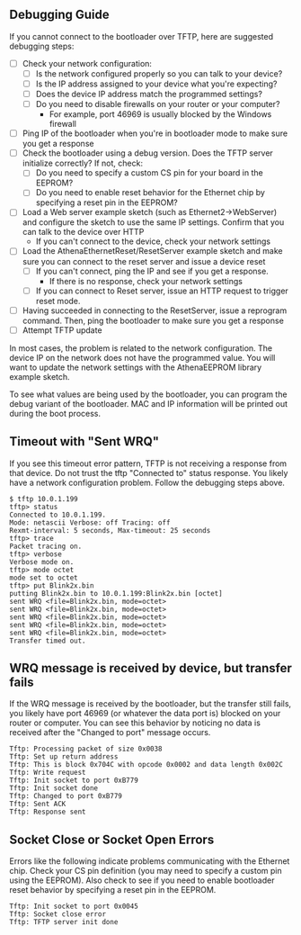 ## Debugging Guide

If you cannot connect to the bootloader over TFTP, here are suggested debugging steps:

* [ ] Check your network configuration:
    * [ ] Is the network configured properly so you can talk to your device?
    * [ ] Is the IP address assigned to your device what you're expecting?
    * [ ] Does the device IP address match the programmed settings?
    * [ ] Do you need to disable firewalls on your router or your computer?
        * For example, port 46969 is usually blocked by the Windows firewall
* [ ] Ping IP of the bootloader when you're in bootloader mode to make sure you get a response
* [ ] Check the bootloader using a debug version. Does the TFTP server initialize correctly? If not, check:
    * [ ] Do you need to specify a custom CS pin for your board in the EEPROM?
    * [ ] Do you need to enable reset behavior for the Ethernet chip by specifying a reset pin in the EEPROM?
* [ ] Load a Web server example sketch (such as Ethernet2->WebServer) and configure the sketch to use the same IP settings. Confirm that you can talk to the device over HTTP
    * If you can't connect to the device, check your network settings
* [ ] Load the AthenaEthernetReset/ResetServer example sketch and make sure you can connect to the reset server and issue a device reset
    * [ ] If you can't connect, ping the IP and see if you get a response. 
        * If there is no response, check your network settings
    * [ ] If you can connect to Reset server, issue an HTTP request to trigger reset mode.
* [ ] Having succeeded in connecting to the ResetServer, issue a reprogram command. Then, ping the bootloader to make sure you get a response
* [ ] Attempt TFTP update

In most cases, the problem is related to the network configuration. The device IP on the network does not have the programmed value. You will want to update the network settings with the AthenaEEPROM library example sketch.

To see what values are being used by the bootloader, you can program the debug variant of the bootloader. MAC and IP information will be printed out during the boot process.

## Timeout with "Sent WRQ"

If you see this timeout error pattern, TFTP is not receiving a response from that device. Do not trust the tftp "Connected to" status response. You likely have a network configuration problem. Follow the debugging steps above.

```
$ tftp 10.0.1.199
tftp> status
Connected to 10.0.1.199.
Mode: netascii Verbose: off Tracing: off
Rexmt-interval: 5 seconds, Max-timeout: 25 seconds
tftp> trace
Packet tracing on.
tftp> verbose
Verbose mode on.
tftp> mode octet
mode set to octet
tftp> put Blink2x.bin
putting Blink2x.bin to 10.0.1.199:Blink2x.bin [octet]
sent WRQ <file=Blink2x.bin, mode=octet>
sent WRQ <file=Blink2x.bin, mode=octet>
sent WRQ <file=Blink2x.bin, mode=octet>
sent WRQ <file=Blink2x.bin, mode=octet>
sent WRQ <file=Blink2x.bin, mode=octet>
Transfer timed out.
```

## WRQ message is received by device, but transfer fails

If the WRQ message is received by the bootloader, but the transfer still fails, you likely have port 46969 (or whatever the data port is) blocked on your router or computer. You can see this behavior by noticing no data is received after the "Changed to port" message occurs.

```
Tftp: Processing packet of size 0x0038
Tftp: Set up return address
Tftp: This is block 0x704C with opcode 0x0002 and data length 0x002C
Tftp: Write request
Tftp: Init socket to port 0xB779
Tftp: Init socket done
Tftp: Changed to port 0xB779
Tftp: Sent ACK
Tftp: Response sent
```

## Socket Close or Socket Open Errors

Errors like the following indicate problems communicating with the Ethernet chip. Check your CS pin definition (you may need to specify a custom pin using the EEPROM). Also check to see if you need to enable bootloader reset behavior by specifying a reset pin in the EEPROM.

```
Tftp: Init socket to port 0x0045
Tftp: Socket close error
Tftp: TFTP server init done
```
